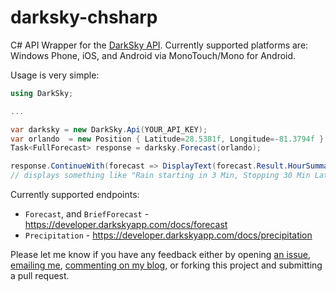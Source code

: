 darksky-chsharp
===============

C# API Wrapper for the [DarkSky API](https://developer.darkskyapp.com/). Currently supported platforms are: Windows Phone, iOS, and Android via MonoTouch/Mono for Android.

Usage is very simple:

```csharp
using DarkSky;

...

var darksky = new DarkSky.Api(YOUR_API_KEY);
var orlando  = new Position { Latitude=28.5381f, Longitude=-81.3794f };
Task<FullForecast> response = darksky.Forecast(orlando);

response.ContinueWith(forecast => DisplayText(forecast.Result.HourSummary));
// displays something like "Rain starting in 3 Min, Stopping 30 Min Later"
```

Currently supported endpoints:
 - `Forecast`, and `BriefForecast` - https://developer.darkskyapp.com/docs/forecast
 - `Precipitation` - https://developer.darkskyapp.com/docs/precipitation

Please let me know if you have any feedback either by opening [an issue](https://github.com/joelmartinez/darksky-csharp/issues), [emailing me](mailto:joelmartinez@gmail.com), [commenting on my blog](http://codecube.net), or forking this project and submitting a pull request.